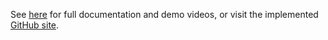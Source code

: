 See [here](https://drive.google.com/drive/folders/1tr8CU5mNuni5OhN1EHd1f8yoDsjMmyAI?usp=drive_link) for full documentation and demo videos, or visit the implemented [GitHub site](https://aleyu0.github.io/fa24_cse170_project/login.html). 
